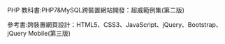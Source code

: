 PHP
教科書:PHP7&MySQL跨裝置網站開發：超威範例集(第二版)

參考書:跨裝置網頁設計：HTML5、CSS3、JavaScript、jQuery、Bootstrap、jQuery Mobile(第三版)

